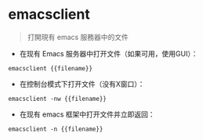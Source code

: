 # emacsclient

> 打開現有 emacs 服務器中的文件

- 在现有 Emacs 服务器中打开文件（如果可用，使用GUI）：

`emacsclient {{filename}}`

- 在控制台模式下打开文件（没有X窗口）：

`emacsclient -nw {{filename}}`

- 在现有 emacs 框架中打开文件并立即返回：

`emacsclient -n {{filename}}`

[#]: contributors: ([潘潘]，[Judie])